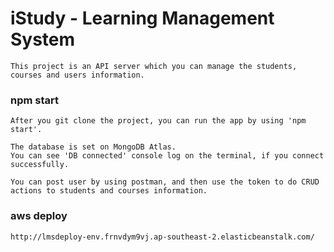 # iStudy - Learning Management System
	
	This project is an API server which you can manage the students, courses and users information. 
	
### npm start
	After you git clone the project, you can run the app by using 'npm start'.
	
	The database is set on MongoDB Atlas.
	You can see 'DB connected' console log on the terminal, if you connect successfully.
	
	You can post user by using postman, and then use the token to do CRUD actions to students and courses information.

### aws deploy
	http://lmsdeploy-env.frnvdym9vj.ap-southeast-2.elasticbeanstalk.com/
